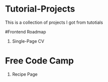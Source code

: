 # Tutorial-Projects
This is a collection of projects I got from tutotials

#Frontend Roadmap
1. Single-Page CV

# Free Code Camp
1. Recipe Page 
